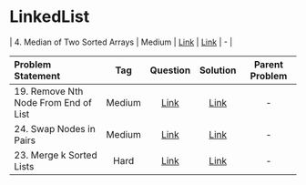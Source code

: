 # LinkedList

| 4. Median of Two Sorted Arrays | Medium  | [Link]() | [Link]() | - |


| Problem Statement                                          | Tag   |  Question  | Solution  | Parent Problem        |
| :------------------------------------------------------    | :---: | :-------:  | :-------: | :----------------:    |
| 19. Remove Nth Node From End of List | Medium  | [Link](https://leetcode.com/problems/remove-nth-node-from-end-of-list/) | [Link](https://github.com/aatman-24/DSA/blob/main/LeetCode/Medium/19.%20Remove%20Nth%20Node%20From%20End%20of%20List.cpp) | - |
| 24. Swap Nodes in Pairs | Medium  | [Link](https://leetcode.com/problems/swap-nodes-in-pairs/) | [Link](https://github.com/aatman-24/DSA/blob/main/LeetCode/Medium/24.%20Swap%20Nodes%20in%20Pairs.cpp) | - |
| 23. Merge k Sorted Lists | Hard  | [Link](https://leetcode.com/problems/merge-k-sorted-lists/) | [Link](https://github.com/aatman-24/DSA/blob/main/LeetCode/Hard/23.%20Merge%20k%20Sorted%20Lists.cpp) | - |

